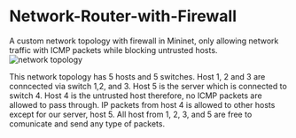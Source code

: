 # Network-Router-with-Firewall
A custom network topology with firewall in Mininet, only allowing network traffic with ICMP packets while blocking untrusted hosts.
![network topology](https://user-images.githubusercontent.com/25523755/52326968-47a44e80-299f-11e9-884e-5e229bb4bd17.PNG)

This network topology has 5 hosts and 5 switches. Host 1, 2 and 3 are conncected via switch 1,2, and 3. Host 5 is the server which is connected to switch 4.
Host 4 is the untrusted host therefore, no ICMP packets are allowed to pass through.
IP packets from host 4 is allowed to other hosts except for our server, host  5.
All host from 1, 2, 3, and 5 are free to comunicate and send any type of packets.
